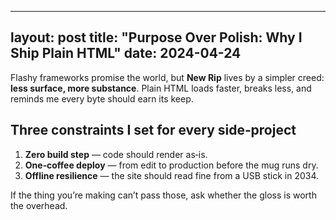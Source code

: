 
---
layout: post
title: "Purpose Over Polish: Why I Ship Plain HTML"
date: 2024-04-24
---

Flashy frameworks promise the world, but **New Rip** lives by a simpler creed: **less surface, more substance**. Plain HTML loads faster, breaks less, and reminds me every byte should earn its keep.

## Three constraints I set for every side‑project

1. **Zero build step** — code should render as‑is.  
2. **One‑coffee deploy** — from edit to production before the mug runs dry.  
3. **Offline resilience** — the site should read fine from a USB stick in 2034.

If the thing you’re making can’t pass those, ask whether the gloss is worth the overhead.
